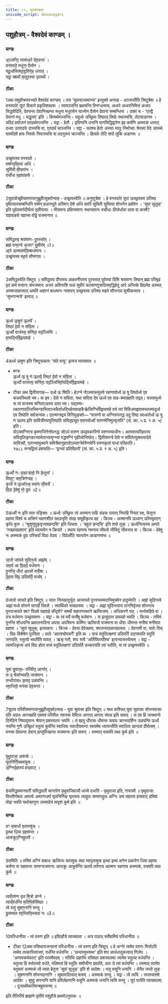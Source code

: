 ```yaml
---
title: ०१, यूपसंस्कारः
unicode_script: devanagari
---
```


## पशुहौत्रम् - वैश्वदेवं काण्डम् ।   

### मन्त्रः
अ॒ञ्जन्ति॒ त्वाम॑ध्व॒रे दे॑व॒यन्तः॑ ।   
वन॑स्पते॒ मधु॑ना॒ दैव्ये॑न ।   
यदू॒र्ध्वस्ति॑ष्ठा॒द्द्रवि॑णे॒ह ध॑त्तात् ।   
यद्वा॒ ख्षयो॑ मा॒तुर॒स्या उ॒पस्थे᳚ ।   
#### टीका
1अथ पशुहौत्रमारभ्यते वैश्वदेवं काण्डम् । तत्र 'यूपायाज्यमानय' इत्युक्ते अन्वाह - अञ्जन्तीति त्रिष्टुबेषा ॥ हे वनस्पते! यूप! विकारे प्रकृतिशब्दकः । त्वामञ्जन्ति म्रक्षयन्ति स्निग्धत्वाय, अध्वरे अध्वरनिमित्तं अध्वरः सिद्ध्येदिति, देवयन्तः देवानिच्छन्तः मधुना मधुरसेन याज्येन दैव्येन देवानां सम्बन्धिना । उक्तं च - 'एतद्वै देवानां मधु । यद्धृतम्' इति । किमर्थमञ्जन्ति - यदूर्ध्वः उच्छ्रितः तिष्ठात् तिष्ठेः स्थास्यसि, लेट्याडागमः । यदिदं प्रयोजनं एतदर्थमञ्जन्ति । यद्वा - हेतौ । द्रविणानि धनानि यागसिद्धिद्वारेण इह कर्मणि अस्माकं धत्तात् दध्याः उत्पादयेः दास्यसि वा, एतदर्थं चाञ्जन्ति । यद्वा - यतश्च हेतोः अस्याः मातुः निर्मात्र्याः श्रेयसां वेदेः उपस्थे पार्श्वदेशे क्षयः निवसेः निवत्स्यसि वा तदनुरूपं चाञ्जन्ति । क्षियतेः लेटि शपो लुकि अडागमः ॥
### मन्त्रः
उच्छ्र॑यस्व वनस्पते ।   
वर्ष्म॑न्पृथि॒व्या अधि॑ ।   
सुमि॑ती मी॒यमा॑नः ।   
वर्चो॑धा य॒ज्ञवा॑हसे ।   
#### टीका
2यूपायोच्छ्रीयमाणायानुब्रूहीत्युक्तोन्वाह - उच्छ्रयस्वेति ॥ अनुष्टुबेषा । हे वनस्पते! यूप! ऊच्छ्रयस्व उत्तिष्ठ पृथिव्यास्सम्बन्धिनि वर्ष्मन् प्रधानभूते अस्मिन् देशे अधि उपरि सुमिती सुमित्या शोभनेन प्रक्षेपेण । 'सुपां सुलुक्' इति पूर्वसवर्णदीर्घत्वं तृतीयायाः । मीयमानः प्रक्षिप्यमाणः स्थाप्यमानः वर्चोधाः दीप्तेर्धाता दाता वा कस्मै? यज्ञवाहसे यज्ञस्य वोढ्रे यजमानाय ॥
### मन्त्रः
समि॑द्धस्य॒ श्रय॑माणᳶ पु॒रस्ता᳚त् ।   
ब्रह्म॑ वन्वा॒नो अ॒जरꣳ॑ सु॒वीर᳚म् ॥1॥  
आ॒रे अ॒स्मदम॑ति॒म्बाध॑मानः ।   
उच्छ्र॑यस्व मह॒ते सौभ॑गाय ।   

#### टीका
3समिद्धस्येति त्रिष्टुप् ॥ समिद्धस्य दीप्तस्य आहवनीयस्य पुरस्तात् पूर्वस्यां दिशि श्रयमाणः तिष्ठन् ब्रह्म परिबृढं इदं कर्म वन्वानः संभजमानः अजरं अविनाशि फलं सुवीरं कल्याणपुत्रादिसमृद्धिहेतुं आरे अन्तिके क्षिप्रमेव अस्मत् अस्मत्सकाशात् अमतिं अज्ञानं बाधमानः नाशयन् उच्छ्रयस्व उत्तिष्ठ महते सौभगाय सुश्रीकत्वाय । 'सुभगान्मत्रे' इत्यञ् ॥
### मन्त्रः
ऊ॒र्ध्व ऊ॒षुण॑ ऊ॒तये᳚ ।   
तिष्ठा॑ दे॒वो न स॑वि॒ता ।   
ऊ॒र्ध्वो वाज॑स्य॒ सनि॑ता॒ यद॒ञ्जिभिः॑ ।   
वा॒घद्भि॑र्वि॒ह्वया॑महे ।   
#### टीका
4ऊर्ध्व ऊषुण इति त्रिष्टुप्प्रकारः 'संते वायुः' इत्यत्र व्याख्यातः ॥

- मन्त्रः  
ऊ॒र्ध्व ऊ॒ षु ण॑ ऊ॒तये॒ तिष्ठा॑ दे॒वो न स॑वि॒ता ।  
ऊ॒र्ध्वो वाज॑स्य॒ सनि॑ता॒ यद॒ञ्जिभि॑र्वा॒घद्भि॑र्वि॒ह्वया॑महे ।  

 - टीका अथ द्वितीयागाह— उर्ध्व ऊ ष्विति।   हेऽग्ने नोऽस्माकमूतये रक्षणायोर्ध्व ऊ षु तिष्ठोर्ध्व एव कन्नवस्थितो भव।   क इव।   देवो न सविता, यथा सविता देव ऊर्ध्व एव सन्न-स्मान्रक्षति तद्वत्।   यस्त्वमूर्ध्वः स त्वं वाजस्य सनिताऽन्नस्य दाता भव।   यद्यस्मा-त्कारणादञ्जिभिमन्त्राभिव्यञ्जकैर्वाधद्भिर्हव्यवाहकैर्ऋत्विग्भिर्विह्वयामहे वयं त्वां विविधमाह्वयामस्तस्मादूर्ध्व एव तिष्ठेति सर्वत्रान्वयः।   एतन्मन्त्रद्वयं विनियुङ्क्ते— “वारुणो वा अग्निरुपनद्ध उदु तिष्ठ स्वध्वरोर्ध्व ऊ षु ण ऊतय इति सावित्रीम्यामुत्तिष्ठति सवितृप्रसूत एवास्योर्ध्वां यरुणमेनिमुत्सृजति” (सं. का. ५ प्र. १ अ. ५) इति।  
योऽयमग्निरत्र कृष्णाजिंनेनोपनद्धः सोऽयं वारुण उपद्रवकारिणो वरुणस्याधीनः।   अतस्तत्परिहाराय सवितृलिङ्गकाभ्यामेताभ्यामृग्भ्यां वद्धमग्निं गृहीत्वोत्तिष्ठेत्।   द्वितीयमन्त्रे देवो न सवितेत्युक्तत्वादेते सावित्र्यौ, एताभ्यामुत्थाने सवित्रैवानुज्ञातोऽस्याग्नेर्वर्रुणमेनिं वरुणकृतां वाधां परिहरति।  
 १७८८ मन्त्रद्वित्वं प्रशंसति— ‘द्वाभ्यां प्रतिष्ठित्यै’ [सं. का. ५ प्र. १ अ. ५] इति।

### मन्त्रः
ऊ॒र्ध्वो न॑ᳶ पा॒ह्यꣳह॑सो॒ नि के॒तुना᳚ ।   
विश्व॒ꣳ॒ सम॒त्रिण॑न्दह ।   
कृ॒धी न॑ ऊ॒र्ध्वाञ्च॒ रथा॑य जी॒वसे᳚ ।   
वि॒दा दे॒वेषु॑ नो॒ दुवः॑ ॥2॥  
#### टीका
5ऊर्ध्वो नः इति सतः पङ्क्तिः ॥ ऊर्ध्वः उच्छ्रितः त्वं अस्मान् पाहि अंहसः पापात् निपाहि नियतं रक्ष, केतुना प्रज्ञया विश्वं च अत्त्रिणं भक्षणशीलं रक्षःप्रभृति संदह समूहीकृत्य दह । किञ्च - अस्मानपि ऊध्वान् उस्स्छ्रितान् कृधि कुरु । 'श्रुशृणुपॄकृवृभ्यश्छन्दसि' इति धिभावः । 'बहुलं छन्दसि' इति शपो लुक् । ऊर्ध्वनित्यस्य अम्परे 'नच्छव्यप्रशान्' इति व्यत्ययेन न क्रियते । रथाय रंहणाय गमनाय जीवसे जीवितुं जीवनाय वा । किञ्च - देवेषु नः अस्माकं दुवः परिचर्यां विदाः वेदय । विदेर्लोटि व्यत्ययेन आडागमश्च ॥
### मन्त्रः
जा॒तो जा॑यते सुदिन॒त्वे अह्ना᳚म् ।   
सम॒र्य आ वि॒दथे॒ वर्ध॑मानः ।   
पु॒नन्ति॒ धीरा॑ अ॒पसो॑ मनी॒षा ।   
दे॒व॒या विप्र॒ उदि॑यर्ति॒ वाच᳚म् ।   
#### टीका
6जातो जायते इति त्रिष्टुप् ॥ जातः नित्यप्रादुर्भूतः आजायते पुनरप्यस्मदाभिमुख्येन प्रादुर्भवति । अह्नां सुदिनत्वे अह्नां मध्ये शोभने यागार्हे दिवसे । स्वार्थिको भावप्रत्ययः । यद्वा - अह्नां सुदिनत्वाय यागनिर्वृत्त्या शोभनाय पुनराजायते क्व? विदथे यज्ञग्रहे कीदृशे? समर्थे सहारणस्थाने ऋत्विजाम् । अधिकरणे यत् । मर्त्यसहिते वा । तत्र वर्धमानः उच्छ्रयमाणः । यद्वा - सः त्वं मर्ये मर्त्येषु वर्धमानः । स इत्युदात्त उपपन्नो भवति । किञ्च - तमिमं पुनन्ति शोधयन्ति प्रक्षालनादिना अपसः अपस्विनः कर्मिणः ऋत्विजो यजमाना वा धीराः धीमन्तः मनीषा मनीषया प्रज्ञया । 'सुपां सुलुक्, इत्याकारः । किञ्च - देवया देवेच्छया, क्यजन्तादकारप्रत्ययः । देवगामी वा, यातेः विच् । विप्रः विशेषेण पूरयिता । प्रातेः 'आतश्चोपसर्गे' इति कः । वाचं स्तुतिलक्षणां उदियर्ति उद्गमयति स्तुतिं जनयति, स्तुत्यो भवतीति यावत् । ऋसृ गतौ, शपः श्लौ 'अर्तिपिपर्त्योश्च' इत्यभ्यासस्येत्वम् । यद्वा - त्वामधिकृत्य अयं विप्रः होता वाचं स्तुतिलक्षणां उदियर्ति उच्चारयति त्वां स्तौति, स त्वं उच्छ्रयस्वेति ॥
### मन्त्रः
युवा॑ सु॒वासा॒ᳶ परि॑वीत॒ आगा᳚त् ।   
स उ॒ श्रेया᳚न्भवति॒ जाय॑मानः ।   
तन्धीरा॑सᳵ क॒वय॒ उन्न॑यन्ति ।   
स्वा॒धियो॒ मन॑सा देव॒यन्तः॑ ।   

#### टीका
7यूपाय परिवीयमाणायानुब्रूहीत्युक्तेऽन्वाह - युवा सुवासा इति त्रिष्टुप् ॥ यथा कश्चित् युवा सुवासाः शोभनवासाः एति अग्रतः आगच्छति एवमयं परिवीतः रशनया वेष्टितः आगात् आगतः संपन्न इति यावत् । स एव हि जायमानो दिनेदिने निष्पद्यमानः श्रेयान् प्रशस्यतरः भवति । तं खलु धीरासः धीमन्तः कवयः क्रान्तदर्शिनः उन्नयन्ति ऊर्ध्वं नयन्ति गुणैः उच्छ्रितं स्तुत्यं कुर्वन्ति स्वाधियः स्वाधीयमानाः स्वयमेव ध्यायन्तीति स्वाधियः छान्दसं दीर्घत्वम् । मनसा देवयन्तः देवान् प्राप्तुमिच्छन्तः यजमानाः इति यावन् । तस्मात् वयमपि तथा कुर्म इति ॥
### मन्त्रः
पृ॒थु॒पाजा॒ अम॑र्त्यः ।   
घृ॒तनि॑र्णि॒ख्स्वा॑हुतः ।   
अ॒ग्निर्य॒ज्ञस्य॑ हव्य॒वाट् ।   

#### टीका
8समिद्ध्यमानवतीं समिद्धवतीं चान्तरेण पृथुवाजिवत्यौ धाय्ये दधाति - पृथुपाजा इति, गायत्र्यौ ॥ पृथुपाजाः विस्तीर्णबलः अमर्त्यः अमरणधर्मा घृतनिर्णिक् घृतरूपः त्वाहुतः सम्यगाहुतः अग्निः अयं यज्ञस्य हव्यवाट् हविषां वोढा भवति यथोक्तगुणः तस्मादेनं तादृशं कुर्म इति ॥


### मन्त्रः
तꣳ स॒बाधो॑ य॒तस्स्रु॑चः ।   
इ॒त्था धि॒या य॒ज्ञव॑न्तः ।   
आच॑क्रुर॒ग्निमू॒तये᳚ ।   
#### टीका
9तमिति ॥ तमिमं अग्निं सबाधः ऋत्विजः यतस्रुचः सदा व्यापृतस्रुचः इत्था इत्थं अनेन प्रकारेण धिया प्रज्ञया कर्मणा वा यज्ञवन्तः सम्यग्यजमानाः आचक्रुः आकुर्वन्ति ऊतये तर्पणाय आत्मनः रक्षणाय अस्माकं, वयमपि तथा कुर्मः ॥
### मन्त्रः
त्वव्ँवरु॑ण उ॒त मि॒त्रो अ॑ग्ने ।   
त्वाव्ँव॑र्धन्ति म॒तिभि॒र्वसि॑ष्ठाः ।   
त्वे वसु॑ सुषण॒नानि॑ सन्तु ।   
यू॒यम्पा॑त स्व॒स्तिभि॒स्सदा॑ नः ॥3॥  

#### टीका
10परिधानीया - त्वं वरुण इति ॥ इष्टिहौत्रे व्याख्याता । अत्र पाठात् सर्वेषामियं परिधानीया ॥

  -  टीका 12अथ वसिष्ठराजन्यानां परिधानीया - त्वं वरुण इति त्रिष्टुप् ॥ हे अग्ने! त्वमेव वरुणः मित्रोऽपि त्वमेव तत्कारित्वात्त्वां, वर्धन्ति वर्धयन्ति । 'छन्दस्युभयथा' इति शप आर्धधातुकत्वात् णिलेपः । 'अणावकर्मकात्' इति परस्मैपदम् । मतिभिः प्रज्ञाभिः वसिष्ठाः प्रशस्यतमाः त्वामेव स्तुत्या वर्धयन्ति । स्तुत्या हि स्तोतव्यो वर्धते, मतिमतां हि स्तुतिः समीचीना प्रवर्तते, अतः ते त्वां वर्धयन्ति । तस्मात् त्वामेव स्तुवतां अस्माकं त्वे त्वया हेतुना 'सुपां सुलुक्' इति शे आदेशः । वसु वसूनि धनानि । तेनैव जप्तो लुक् । सुषणनानि शोभनदानानि । सुषामादित्वात् षत्वम् । अस्माकं सन्तु । यद्वा - त्वे त्वयि । सप्तम्याश्शे आदेशः । सुष्ठु सननानि यानि हविर्लक्षणानि वसूनि अस्माकं धनानि त्वयि सन्तु । यूपं पातेति व्याख्यातम् । पूजार्थमेकस्मिन्बहुवचनम् ॥ 

इति तैत्तिरीये ब्राह्मणे तृतीये पशुहौत्रे प्रथमोऽनुवाकः ॥  
